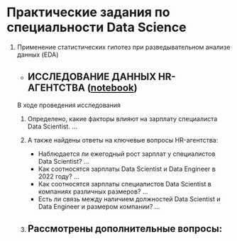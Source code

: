 # Практические задания по специальности Data Science

1. Применение статистических гипотез при разведывательном анализе данных (EDA)
    - ## ИССЛЕДОВАНИЕ ДАННЫХ HR-АГЕНТСТВА ([notebook](https://github.com/Walde-r/Training_DS/blob/main/Практические%20задания/Практика%20Стат%20тест%20при%20EDA.ipynb))

    В ходе проведения исследования
    1. Определено, какие факторы влияют на зарплату специалиста Data Scientist.
        ...

    2. А также найдены ответы на ключевые вопросы HR-агентства:
        - Наблюдается ли ежегодный рост зарплат у специалистов Data Scientist?
            ...
        - Как соотносятся зарплаты Data Scientist и Data Engineer в 2022 году?
            ...
        - Как соотносятся зарплаты специалистов Data Scientist в компаниях различных размеров?
            ...
        - Есть ли связь между наличием должностей Data Scientist и Data Engineer и размером компании?
            ...

    3. Рассмотрены дополнительные вопросы:
        -
